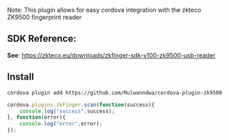 Note: This plugin allows for easy cordova integration with the zkteco ZK9500 fingerprint reader

## SDK Reference:
**See**: https://zkteco.eu/downloads/zkfinger-sdk-v100-zk9500-usb-reader

## Install

```
cordova plugin add https://github.com/Mulwanndwa/cordova-plugin-zk9500
```

```js
cordova.plugins.zkFinger.scan(function(success){
    console.log("success",success);
}, function(error){
    console.log("error",error);
});

